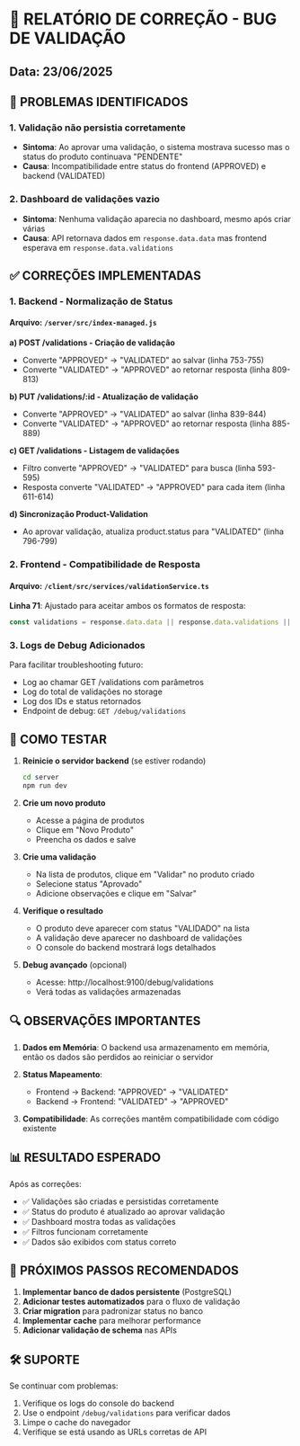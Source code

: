 # 🔧 RELATÓRIO DE CORREÇÃO - BUG DE VALIDAÇÃO

## Data: 23/06/2025

## 🐛 PROBLEMAS IDENTIFICADOS

### 1. **Validação não persistia corretamente**
- **Sintoma**: Ao aprovar uma validação, o sistema mostrava sucesso mas o status do produto continuava "PENDENTE"
- **Causa**: Incompatibilidade entre status do frontend (APPROVED) e backend (VALIDATED)

### 2. **Dashboard de validações vazio**
- **Sintoma**: Nenhuma validação aparecia no dashboard, mesmo após criar várias
- **Causa**: API retornava dados em `response.data.data` mas frontend esperava em `response.data.validations`

## ✅ CORREÇÕES IMPLEMENTADAS

### 1. **Backend - Normalização de Status**

#### Arquivo: `/server/src/index-managed.js`

**a) POST /validations - Criação de validação**
- Converte "APPROVED" → "VALIDATED" ao salvar (linha 753-755)
- Converte "VALIDATED" → "APPROVED" ao retornar resposta (linha 809-813)

**b) PUT /validations/:id - Atualização de validação**
- Converte "APPROVED" → "VALIDATED" ao salvar (linha 839-844)
- Converte "VALIDATED" → "APPROVED" ao retornar resposta (linha 885-889)

**c) GET /validations - Listagem de validações**
- Filtro converte "APPROVED" → "VALIDATED" para busca (linha 593-595)
- Resposta converte "VALIDATED" → "APPROVED" para cada item (linha 611-614)

**d) Sincronização Product-Validation**
- Ao aprovar validação, atualiza product.status para "VALIDATED" (linha 796-799)

### 2. **Frontend - Compatibilidade de Resposta**

#### Arquivo: `/client/src/services/validationService.ts`

**Linha 71**: Ajustado para aceitar ambos os formatos de resposta:
```typescript
const validations = response.data.data || response.data.validations || [];
```

### 3. **Logs de Debug Adicionados**

Para facilitar troubleshooting futuro:
- Log ao chamar GET /validations com parâmetros
- Log do total de validações no storage
- Log dos IDs e status retornados
- Endpoint de debug: `GET /debug/validations`

## 🧪 COMO TESTAR

1. **Reinicie o servidor backend** (se estiver rodando)
   ```bash
   cd server
   npm run dev
   ```

2. **Crie um novo produto**
   - Acesse a página de produtos
   - Clique em "Novo Produto"
   - Preencha os dados e salve

3. **Crie uma validação**
   - Na lista de produtos, clique em "Validar" no produto criado
   - Selecione status "Aprovado"
   - Adicione observações e clique em "Salvar"

4. **Verifique o resultado**
   - O produto deve aparecer com status "VALIDADO" na lista
   - A validação deve aparecer no dashboard de validações
   - O console do backend mostrará logs detalhados

5. **Debug avançado** (opcional)
   - Acesse: http://localhost:9100/debug/validations
   - Verá todas as validações armazenadas

## 🔍 OBSERVAÇÕES IMPORTANTES

1. **Dados em Memória**: O backend usa armazenamento em memória, então os dados são perdidos ao reiniciar o servidor

2. **Status Mapeamento**:
   - Frontend → Backend: "APPROVED" → "VALIDATED"
   - Backend → Frontend: "VALIDATED" → "APPROVED"

3. **Compatibilidade**: As correções mantêm compatibilidade com código existente

## 📊 RESULTADO ESPERADO

Após as correções:
- ✅ Validações são criadas e persistidas corretamente
- ✅ Status do produto é atualizado ao aprovar validação
- ✅ Dashboard mostra todas as validações
- ✅ Filtros funcionam corretamente
- ✅ Dados são exibidos com status correto

## 🚀 PRÓXIMOS PASSOS RECOMENDADOS

1. **Implementar banco de dados persistente** (PostgreSQL)
2. **Adicionar testes automatizados** para o fluxo de validação
3. **Criar migration** para padronizar status no banco
4. **Implementar cache** para melhorar performance
5. **Adicionar validação de schema** nas APIs

## 🛠️ SUPORTE

Se continuar com problemas:
1. Verifique os logs do console do backend
2. Use o endpoint `/debug/validations` para verificar dados
3. Limpe o cache do navegador
4. Verifique se está usando as URLs corretas de API